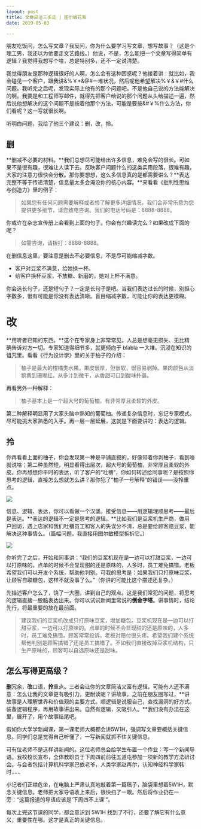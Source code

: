 ```yaml
---
layout: post
title: 文章简洁三步走 | 图尔敏花絮
date: 2019-05-03

---
```

朋友吃饭问，怎么写文章？我反问，你为什么要学习写文章，想写故事？（这是个理工男，我还以为他要走文艺路线。）他说，不是，怎么能把一个文章写得简单有逻辑？我觉得我想写个啥，总是特别多，还不一定说清楚。

我觉得朋友是那种逻辑很好的人啊，怎么会有这种困惑呢？他接着讲：就比如，我会碰见一个客户，跟我讲&%￥*&@#一堆状况，然后呢他希望解决%￥&￥#什么问题。我听完之后呢，发现实际上他有的那个问题吧，不是他自己说的方法能解决的啊。我要是和工程师写邮件，就得先把客户给说的那个问题从头给描述一遍，然后说他想解决的这个问题不是按着他那个方法，可能是要按&#￥%什么方法，你们看呢？这一写就很长啊。

听明白问题，我给了他三个建议：删，改，拎。

## 删

**删减不必要的材料。**我们总想尽可能给出许多信息，难免会写的很长。可如果不是很有趣，很难让人读下去。反映客户问题什么的这类实用段落，很难有趣，大家的注意力很快会分散。那你要想想，这么多信息真的是都需要讲么？**表达完整不等于传递清楚，信息量太多会淹没你的核心内容。**来看看《批判性思维与创造力》里的例子：

> 如果您有任何问题需要解释或者想了解更多详细情况，我们会非常乐意为您提供更多细节，请您致电咨询。我们的电话号码是：8888-8888。

你或许在杂志宣传册上会看到上面的句子。你会有兴趣读完么？如果改成下面的呢？

> 如需咨询，请拨打：8888-8888。

在删信息这里，要注意是删去不必要信息，不是尽可能缩减字数。

+ 客户对豆浆不满意，给她换一杯。
+ 给客户换杯豆浆，不放糖、新磨的，她对上杯不满意。

你会选长句子，还是短句子？一定是长句子是吧。当我们表达过长的时候，别担心字数多，很有可能是你没有表达清晰。盲目缩减字数，可能让你的表达更模糊。

# 改

**用听者已知的东西。**这个在专家身上非常常见。人总是想毫无损失、无比精确告诉对方一切。专家知道得细节多，就更倾向于 blabla 一大堆。沉浸在知识的诅咒里。看看《行为设计学》里的关于柚子的介绍：

> 柚子是最大的柑橘类水果。果皮很厚，但很软，很容易剥掉。果肉颜色从淡鹅黄到珊瑚红，从多汁到微干，从香甜可口到酸味扑鼻。

再看另外一种解释：

> 柚子基本上是一个超大号的葡萄柚，有非常厚且柔软的外皮。

第二种解释明显用了大家头脑中熟知的葡萄柚。传递复杂信息时，忘记专家模式。尽可能挑大家熟悉的入手。再一层一层延展，这就是下面要讲的：表达的逻辑。

## 拎

你再看看上面的柚子，你会发现第一种是平铺直叙的，好像带着你剥柚子，看到啥就说啥；第二种虽然短，明显看得出层次，超大号的葡萄柚，非常厚且柔软的外皮。你再想想你平时的表达，听了客户的“吐槽”，你如何转述给同事呢？是按照你思考的逻辑，直接怎么想就怎么讲？那你犯了“柚子一号解释”的错误——没拎重点。

![](https://ws1.sinaimg.cn/large/006tNc79ly1g2ocsm5jjtj310m0k81kx.jpg)

信息、逻辑、表达，你可以看做一个汉堡。接受信息——用逻辑理顺思考——最后是表达。**表达的逻辑不一定是思考的逻辑。**比如我们是豆浆机生产商，做用户回访，遇上店家和我们吐槽员工和客人的失误分不清，总是要给顾客赔豆浆，能解决这种事情么。（篇幅问题，我直接用图尔敏模型拆拆它。）

![](https://ws4.sinaimg.cn/large/006tNc79ly1g2p49p64pyj30t40e4dhy.jpg)

你听完了之后，开始和同事讲：“我们的豆浆机现在是一边可以打甜豆浆，一边可以打原味的。点单的时候不会显现甜的还是原味的，人多时，员工难免搞错。老板希望我们可以开发个系统，帮助他判别。可我的思考是：如果我们只打原味豆浆，让顾客自取糖包，这样不就没事了么。”（你讲的可能比这个描述还复杂。）

先描述客户怎么了，饶了一大圈，讲到自己的观点。这是我们常犯的问题，将思考的逻辑直接一股脑表达出来。你可以试试新闻里常说的**倒金字塔**。讲事情时，结论先行，将最重要的放在最前面。

> 建议我们的豆浆机改成只打原味豆浆，增加糖包。豆浆机现在是一边可以打甜豆浆，一边可以打原味的。点单的时候不会显现甜的还是原味的，人多时，员工难免搞错。顾客常常投诉，老板对赔付很头疼。希望我们建个系统帮他判别是顾客搞错了还是员工搞错了。不如我们直接改掉豆浆机结构，只生产原味的，顾客可以自选原味还是甜味。

## 怎么写得更高级？

**删**冗余，**改**口语，**拎**重点。三者会让你的文章简洁又富有逻辑，可能有人还不满意：怎么让我的文章更有吸引力，更耐读呢？讲故事。之前在朋友圈写过，**讲故事是人理解世界和价值观的主要方式。顺逻辑是说服自己，查找漏洞的好方式。装备逻辑程序，再用故事讲出来。自然有逻辑，又吸引人。**我们没有办法在这里，展开了，用个故事结尾吧。

假如你大学学新闻课，第一课老师大概都会讲5W1H，强调写文章要概括关键信息。同学们总是觉得自己听懂了，一写新闻就抓不住关键信息。

可有位老师不是这样讲新闻的。这位老师总会给学生布置一个作业：写一个新闻导语。我校校长宣布，全体教职员于下周四前前往五道屯参加一项新的教学方法研讨会。与会者包括计算机科学家巴依老爷，人类学家赵再尔，认知神经科学家韩时……

小记者们正襟危坐，在电脑上严肃认真地敲着第一篇稿子，脑袋里想着5W1H，默念关键信息。老师把大家导语收上来后，很快扫了一眼。然后将作业扔在一旁：“这篇报道的导语应该是‘下周四不上课’”。

每次上完这节课的同学，都会意识到 5W1H 找到了不行，还要了解它有什么意义，重要性在哪。这才是真正的关键信息。



